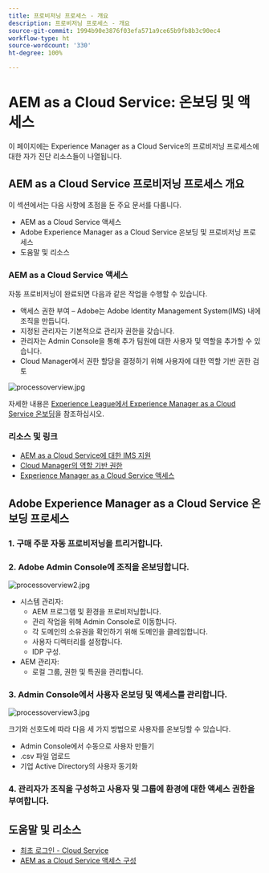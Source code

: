 ```yaml
---
title: 프로비저닝 프로세스 - 개요
description: 프로비저닝 프로세스 - 개요
source-git-commit: 1994b90e3876f03efa571a9ce65b9fb8b3c90ec4
workflow-type: ht
source-wordcount: '330'
ht-degree: 100%

---
```



# AEM as a Cloud Service: 온보딩 및 액세스

이 페이지에는 Experience Manager as a Cloud Service의 프로비저닝 프로세스에 대한 자가 진단 리소스들이 나열됩니다.

## AEM as a Cloud Service 프로비저닝 프로세스 개요

이 섹션에서는 다음 사항에 초점을 둔 주요 문서를 다룹니다.

* AEM as a Cloud Service 액세스
* Adobe Experience Manager as a Cloud Service 온보딩 및 프로비저닝 프로세스
* 도움말 및 리소스


### AEM as a Cloud Service 액세스

자동 프로비저닝이 완료되면 다음과 같은 작업을 수행할 수 있습니다.

* 액세스 권한 부여 – Adobe는 Adobe Identity Management System(IMS) 내에 조직을 만듭니다.
* 지정된 관리자는 기본적으로 관리자 권한을 갖습니다.
* 관리자는 Admin Console을 통해 추가 팀원에 대한 사용자 및 역할을 추가할 수 있습니다.
* Cloud Manager에서 권한 할당을 결정하기 위해 사용자에 대한 역할 기반 권한 검토

![processoverview.jpg](assets/processOverview.jpg)


자세한 내용은 [Experience League에서 Experience Manager as a Cloud Service 온보딩](https://experienceleague.adobe.com/docs/experience-manager-cloud-service/onboarding/home.html?lang=en)을 참조하십시오.

### 리소스 및 링크

* [AEM as a Cloud Service에 대한 IMS 지원](https://experienceleague.adobe.com/docs/experience-manager-cloud-service/security/ims-support.html?lang=en)
* [Cloud Manager의 역할 기반 권한](https://experienceleague.adobe.com/docs/experience-manager-cloud-service/onboarding/what-is-required/role-based-permissions.html?lang=en#what-is-required)
* [Experience Manager as a Cloud Service 액세스](https://experienceleague.adobe.com/docs/experience-manager-cloud-service/onboarding/getting-access/navigation.html?lang=en#getting-access)


## Adobe Experience Manager as a Cloud Service 온보딩 프로세스

### 1. 구매 주문 자동 프로비저닝을 트리거합니다.

### 2. Adobe Admin Console에 조직을 온보딩합니다.

![processoverview2.jpg](assets/processOverview2.jpg)

* 시스템 관리자:
   * AEM 프로그램 및 환경을 프로비저닝합니다.
   * 관리 작업을 위해 Admin Console로 이동합니다.
   * 각 도메인의 소유권을 확인하기 위해 도메인을 클레임합니다.
   * 사용자 디렉터리를 설정합니다.
   * IDP 구성.
* AEM 관리자:
   * 로컬 그룹, 권한 및 특권을 관리합니다.

### 3. Admin Console에서 사용자 온보딩 및 액세스를 관리합니다.

![processoverview3.jpg](assets/processOverview3.jpg)

크기와 선호도에 따라 다음 세 가지 방법으로 사용자를 온보딩할 수 있습니다.
* Admin Console에서 수동으로 사용자 만들기
* .csv 파일 업로드
* 기업 Active Directory의 사용자
동기화

### 4. 관리자가 조직을 구성하고 사용자 및 그룹에 환경에 대한 액세스 권한을 부여합니다.

## 도움말 및 리소스

* [최초 로그인 - Cloud Service](/help/journey-onboarding/sysadmin/learning-path-aem-users.md)
* [AEM as a Cloud Service 액세스 구성](https://experienceleague.adobe.com/docs/experience-manager-learn/cloud-service/accessing/overview.html?lang=en#accessing)

